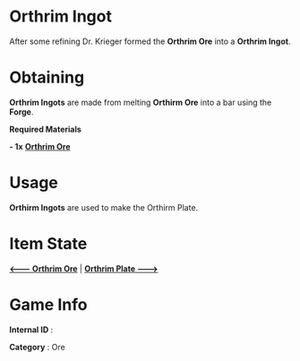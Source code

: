 # Orthrim Ingot

After some refining Dr. Krieger formed the **Orthrim Ore** into a **Orthrim Ingot**.

# Obtaining

**Orthrim Ingots** are made from melting **Orthirm Ore** into a bar using the **Forge**.

**Required Materials**

**- 1x** [**Orthrim Ore**](https://github.com/AlphaMC0/Lone-Martian/blob/main/Ores/Orthrim%20Ore.md)

# Usage

**Orthirm Ingots** are used to make the Orthirm Plate.

# Item State

[**<--- Orthrim Ore**](https://github.com/AlphaMC0/Lone-Martian/blob/main/Ores/Orthrim%20Ore.md) | [**Orthrim Plate --->**]()

# Game Info

**Internal ID** : 

**Category** : Ore

